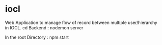 # iocl


Web Application to manage flow of record between multiple user/hierarchy in IOCL.
cd Backend : nodemon server

In the root Directory : npm start
